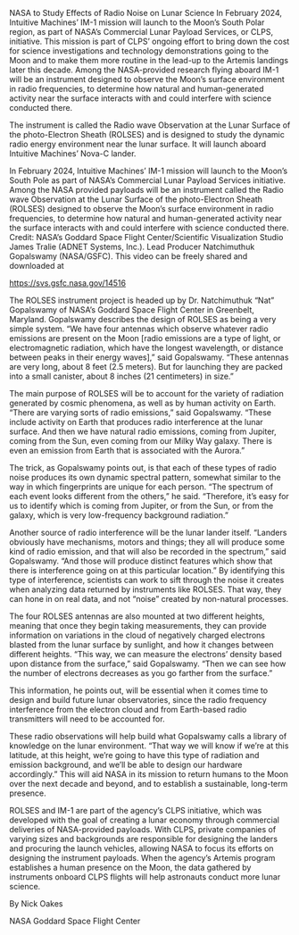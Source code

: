 NASA to Study Effects of Radio Noise on Lunar Science 
 In February 2024, Intuitive Machines’ IM-1 mission will launch to the Moon’s South Polar region, as part of NASA’s Commercial Lunar Payload Services, or CLPS, initiative. This mission is part of CLPS’ ongoing effort to bring down the cost for science investigations and technology demonstrations going to the Moon and to make them more routine in the lead-up to the Artemis landings later this decade. Among the NASA-provided research flying aboard IM-1 will be an instrument designed to observe the Moon’s surface environment in radio frequencies, to determine how natural and human-generated activity near the surface interacts with and could interfere with science conducted there.

The instrument is called the Radio wave Observation at the Lunar Surface of the photo-Electron Sheath (ROLSES) and is designed to study the dynamic radio energy environment near the lunar surface. It will launch aboard Intuitive Machines’ Nova-C lander.

In February 2024, Intuitive Machines’ IM-1 mission will launch to the Moon’s South Pole as part of NASA’s Commercial Lunar Payload Services initiative. Among the NASA provided payloads will be an instrument called the Radio wave Observation at the Lunar Surface of the photo-Electron Sheath (ROLSES) designed to observe the Moon’s surface environment in radio frequencies, to determine how natural and human-generated activity near the surface interacts with and could interfere with science conducted there. Credit: NASA’s Goddard Space Flight Center/Scientific Visualization Studio James Tralie (ADNET Systems, Inc.). Lead Producer Natchimuthuk Gopalswamy (NASA/GSFC). This video can be freely shared and downloaded at

https://svs.gsfc.nasa.gov/14516

The ROLSES instrument project is headed up by Dr. Natchimuthuk “Nat” Gopalswamy of NASA’s Goddard Space Flight Center in Greenbelt, Maryland. Gopalswamy describes the design of ROLSES as being a very simple system. “We have four antennas which observe whatever radio emissions are present on the Moon [radio emissions are a type of light, or electromagnetic radiation, which have the longest wavelength, or distance between peaks in their energy waves],” said Gopalswamy. “These antennas are very long, about 8 feet (2.5 meters). But for launching they are packed into a small canister, about 8 inches (21 centimeters) in size.”

The main purpose of ROLSES will be to account for the variety of radiation generated by cosmic phenomena, as well as by human activity on Earth. “There are varying sorts of radio emissions,” said Gopalswamy. “These include activity on Earth that produces radio interference at the lunar surface. And then we have natural radio emissions, coming from Jupiter, coming from the Sun, even coming from our Milky Way galaxy. There is even an emission from Earth that is associated with the Aurora.”

The trick, as Gopalswamy points out, is that each of these types of radio noise produces its own dynamic spectral pattern, somewhat similar to the way in which fingerprints are unique for each person. “The spectrum of each event looks different from the others,” he said. “Therefore, it’s easy for us to identify which is coming from Jupiter, or from the Sun, or from the galaxy, which is very low-frequency background radiation.”

Another source of radio interference will be the lunar lander itself. “Landers obviously have mechanisms, motors and things; they all will produce some kind of radio emission, and that will also be recorded in the spectrum,” said Gopalswamy. “And those will produce distinct features which show that there is interference going on at this particular location.” By identifying this type of interference, scientists can work to sift through the noise it creates when analyzing data returned by instruments like ROLSES. That way, they can hone in on real data, and not “noise” created by non-natural processes.

The four ROLSES antennas are also mounted at two different heights, meaning that once they begin taking measurements, they can provide information on variations in the cloud of negatively charged electrons blasted from the lunar surface by sunlight, and how it changes between different heights. “This way, we can measure the electrons’ density based upon distance from the surface,” said Gopalswamy. “Then we can see how the number of electrons decreases as you go farther from the surface.”

This information, he points out, will be essential when it comes time to design and build future lunar observatories, since the radio frequency interference from the electron cloud and from Earth-based radio transmitters will need to be accounted for.

These radio observations will help build what Gopalswamy calls a library of knowledge on the lunar environment. “That way we will know if we’re at this latitude, at this height, we’re going to have this type of radiation and emission background, and we’ll be able to design our hardware accordingly.” This will aid NASA in its mission to return humans to the Moon over the next decade and beyond, and to establish a sustainable, long-term presence.

ROLSES and IM-1 are part of the agency’s CLPS initiative, which was developed with the goal of creating a lunar economy through commercial deliveries of NASA-provided payloads. With CLPS, private companies of varying sizes and backgrounds are responsible for designing the landers and procuring the launch vehicles, allowing NASA to focus its efforts on designing the instrument payloads. When the agency’s Artemis program establishes a human presence on the Moon, the data gathered by instruments onboard CLPS flights will help astronauts conduct more lunar science.

By Nick Oakes

NASA Goddard Space Flight Center
